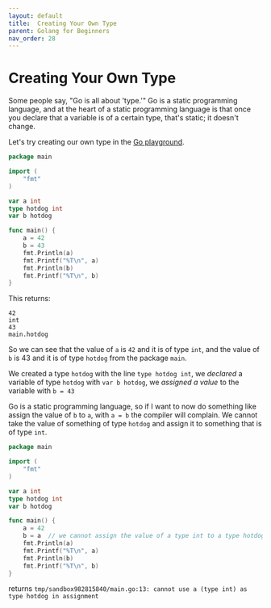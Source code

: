 ```yaml
---
layout: default
title:  Creating Your Own Type
parent: Golang for Beginners
nav_order: 28
---
```


#  Creating Your Own Type

Some people say, "Go is all about 'type.'" Go is a static programming language, and at the heart of a static programming language is that once you declare that a variable is of a certain type, that's static; it doesn't change.  
   
  
Let's try creating our own type in the [Go playground](https://play.golang.org/p/9Gv-WWADVj).

```go
package main

import (
	"fmt"
)

var a int
type hotdog int
var b hotdog

func main() {
	a = 42
	b = 43
	fmt.Println(a)
	fmt.Printf("%T\n", a)
	fmt.Println(b)
	fmt.Printf("%T\n", b)
}
```
This returns:
```
42
int
43
main.hotdog
```
So we can see that the value of `a` is `42` and it is of type `int`, and the value of `b` is 43 and it is of type `hotdog` from the package `main`.  
  
We created a type `hotdog` with the line `type hotdog int`, we _declared_ a variable of type `hotdog` with `var b hotdog`, we _assigned a value_ to the variable with `b = 43`  
  
Go is a static programming language, so if I want to now do something like assign the value of `b` to `a`, with `a = b` the compiler will complain. We cannot take the value of something of type `hotdog` and assign it to something that is of type `int`.  
  
```go
package main

import (
	"fmt"
)

var a int
type hotdog int
var b hotdog

func main() {
	a = 42
	b = a  // we cannot assign the value of a type int to a type hotdog
	fmt.Println(a)
	fmt.Printf("%T\n", a)
	fmt.Println(b)
	fmt.Printf("%T\n", b)
}
```
returns
`tmp/sandbox982815840/main.go:13: cannot use a (type int) as type hotdog in assignment`  
  
